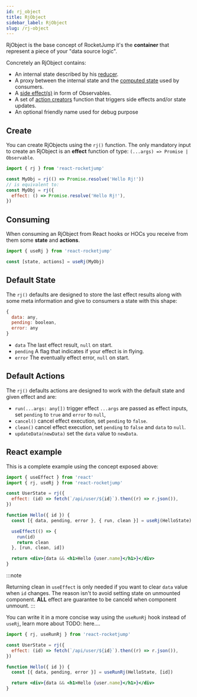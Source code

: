 ```yaml
---
id: rj_object
title: RjObject
sidebar_label: RjObject
slug: /rj-object
---
```


RjObject is the base concept of RocketJump it's the **container** that represent a piece
of your "data source logic".

Concretely an RjObject contains:

- An internal state described by his [reducer](reducer.md).
- A proxy between the internal state and the [computed state](computed_state_selectors.md) used by consumers.
- A [side effect(s)](side_effects.md) in form of Observables.
- A set of [action creators](action_creators.md) function that triggers side effects and/or state updates.
- An optional friendly name used for debug purpose

## Create

You can create RjObjects using the `rj()` function.
The only mandatory input to create an RjObject
is an **effect** function of type: `(...args) => Promise | Observable`.

```js
import { rj } from 'react-rocketjump'

const MyObj = rj(() => Promise.resolve('Hello Rj!'))
// is equivalent to:
const MyObj = rj({
  effect: () => Promise.resolve('Hello Rj!'),
})
```

## Consuming

When consuming an RjObject from React hooks or HOCs you receive from them
some **state** and **actions**.

```js
import { useRj } from 'react-rocketjump'

const [state, actions] = useRj(MyObj)
```

## Default State

The `rj()` defaults are designed to store the last effect results
along with some meta information and give to consumers a state with this shape:

```js
{
  data: any,
  pending: boolean,
  error: any
}
```

- `data` The last effect result, `null` on start.
- `pending` A flag that indicates if your effect is in flying.
- `error` The eventually effect error, `null` on start.

## Default Actions

The `rj()` defaults actions are designed to work with the default state and
given effect and are:

- `run(...args: any[])` trigger effect `...args` are passed as effect inputs,
  set `pending` to `true` and `error` to `null`,
- `cancel()` cancel effect execution, set `pending` to `false`.
- `clean()` cancel effect execution, set `pending` to `false` and `data` to `null`.
- `updateData(newData)` set the `data` value to `newData`.

## React example

This is a complete example using the concept exposed above:

```jsx
import { useEffect } from 'react'
import { rj, useRj } from 'react-rocketjump'

const UserState = rj({
  effect: (id) => fetch(`/api/user/${id}`).then((r) => r.json()),
})

function Hello({ id }) {
  const [{ data, pending, error }, { run, clean }] = useRj(HelloState)

  useEffect(() => {
    run(id)
    return clean
  }, [run, clean, id])

  return <div>{data && <h1>Hello {user.name}</h1>}</div>
}
```

:::note

Returning clean in `useEffect` is only needed if you want to clear `data` value
when `id` changes.
The reason isn't to avoid setting state on unmounted component.
**ALL** effect are guarantee to be canceld when component unmount.
:::

You can write it in a more concise way using the `useRunRj` hook instead of `useRj`,
learn more about TODO: here....

```jsx
import { rj, useRunRj } from 'react-rocketjump'

const UserState = rj({
  effect: (id) => fetch(`/api/user/${id}`).then((r) => r.json()),
})

function Hello({ id }) {
  const [{ data, pending, error }] = useRunRj(HelloState, [id])

  return <div>{data && <h1>Hello {user.name}</h1>}</div>
}
```
